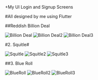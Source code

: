 +My UI Login and Signup Screens

#All designed by me using Flutter

##Reddish Billion Deal

![Billion Deal](https://user-images.githubusercontent.com/34488661/101883962-47c39580-3b98-11eb-9959-8f85880ebb91.png)
![Billion Deal2](https://user-images.githubusercontent.com/34488661/101883968-498d5900-3b98-11eb-9be7-1d8f9e23c61d.png)
![Billion Deal3](https://user-images.githubusercontent.com/34488661/101883975-4abe8600-3b98-11eb-831a-ff3bdf0637b6.png)

#2. Squitle#

![Squitle](https://user-images.githubusercontent.com/34488661/101884235-a8eb6900-3b98-11eb-86c1-59538fdcd2ab.png)
![Squitle2](https://user-images.githubusercontent.com/34488661/101884240-aab52c80-3b98-11eb-8317-cdab34422392.png)
![Squitle3](https://user-images.githubusercontent.com/34488661/101884243-ac7ef000-3b98-11eb-9b91-e9d1550f8657.png)

##3. Blue Roll

![BlueRoll]()
![BlueRoll2](https://user-images.githubusercontent.com/34488661/101989382-3c5b9180-3ca0-11eb-8073-7e5e29b46427.png)
![BlueRoll3](https://user-images.githubusercontent.com/34488661/101989387-41b8dc00-3ca0-11eb-872b-710684408735.png)
